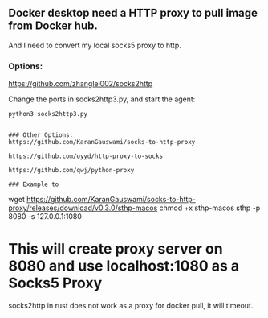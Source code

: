 
## Docker desktop need a HTTP proxy to pull image from Docker hub.

And I need to convert my local socks5 proxy to http.

### Options:
https://github.com/zhanglei002/socks2http

Change the ports in socks2http3.py, and start the agent:

```
python3 socks2http3.py
`

### Other Options:
https://github.com/KaranGauswami/socks-to-http-proxy

https://github.com/oyyd/http-proxy-to-socks

https://github.com/qwj/python-proxy

### Example to 

```
wget https://github.com/KaranGauswami/socks-to-http-proxy/releases/download/v0.3.0/sthp-macos
chmod +x sthp-macos
sthp -p 8080 -s 127.0.0.1:1080
# This will create proxy server on 8080 and use localhost:1080 as a Socks5 Proxy

socks2http in rust does not work as a proxy for docker pull, it will timeout.

```
